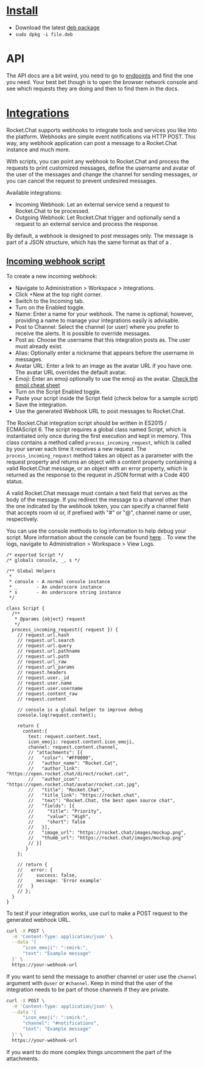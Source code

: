 # [Install](https://github.com/RocketChat/Rocket.Chat.Electron/releases)

- Download the latest [deb package](https://github.com/RocketChat/Rocket.Chat.Electron/releases)
- `sudo dpkg -i file.deb`

# API

The API docs are a bit weird, you need to go to [endpoints](https://developer.rocket.chat/reference/api/rest-api/endpoints) and find the one you need. Your best bet though is to open the browser network console and see which requests they are doing and then to find them in the docs.


# [Integrations](https://docs.rocket.chat/use-rocket.chat/workspace-administration/integrations)

Rocket.Chat supports webhooks to integrate tools and services you like into the platform. Webhooks are simple event notifications via HTTP POST. This way, any webhook application can post a message to a Rocket.Chat instance and much more.

With scripts, you can point any webhook to Rocket.Chat and process the requests to print customized messages, define the username and avatar of the user of the messages and change the channel for sending messages, or you can cancel the request to prevent undesired messages.

Available integrations:

- Incoming Webhook: Let an external service send a request to Rocket.Chat to be processed.
- Outgoing Webhook: Let Rocket.Chat trigger and optionally send a request to an external service and process the response.

By default, a webhook is designed to post messages only. The message is part of a JSON structure, which has the same format as that of a .

## [Incoming webhook script](https://docs.rocket.chat/use-rocket.chat/workspace-administration/integrations#incoming-webhook-script)

To create a new incoming webhook:

- Navigate to Administration > Workspace > Integrations.
- Click +New at the top right corner.
- Switch to the Incoming tab.
- Turn on the Enabled toggle.
- Name: Enter a name for your webhook. The name is optional; however, providing a name to manage your integrations easily is advisable.
- Post to Channel: Select the channel (or user) where you prefer to receive the alerts. It is possible to override messages.
- Post as: Choose the username that this integration posts as. The user must already exist.
- Alias: Optionally enter a nickname that appears before the username in messages.
- Avatar URL: Enter a link to an image as the avatar URL if you have one. The avatar URL overrides the default avatar.
- Emoji: Enter an emoji optionally to use the emoji as the avatar. [Check the emoji cheat sheet](https://github.com/ikatyang/emoji-cheat-sheet/blob/master/README.md#computer)
- Turn on the Script Enabled toggle.
- Paste your script inside the Script field (check below for a sample script)
- Save the integration.
- Use the generated Webhook URL to post messages to Rocket.Chat.

The Rocket.Chat integration script should be written in ES2015 / ECMAScript 6. The script requires a global class named Script, which is instantiated only once during the first execution and kept in memory. This class contains a method called `process_incoming_request`, which is called by your server each time it receives a new request. The `process_incoming_request` method takes an object as a parameter with the request property and returns an object with a content property containing a valid Rocket.Chat message, or an object with an error property, which is returned as the response to the request in JSON format with a Code 400 status.

A valid Rocket.Chat message must contain a text field that serves as the body of the message. If you redirect the message to a channel other than the one indicated by the webhook token, you can specify a channel field that accepts room id or, if prefixed with "#" or "@", channel name or user, respectively.

You can use the console methods to log information to help debug your script. More information about the console can be found [here](https://developer.mozilla.org/en-US/docs/Web/API/Console/log).
. To view the logs, navigate to Administration > Workspace > View Logs.

```
/* exported Script */
/* globals console, _, s */

/** Global Helpers
 *
 * console - A normal console instance
 * _       - An underscore instance
 * s       - An underscore string instance
 */

class Script {
  /**
   * @params {object} request
   */
  process_incoming_request({ request }) {
    // request.url.hash
    // request.url.search
    // request.url.query
    // request.url.pathname
    // request.url.path
    // request.url_raw
    // request.url_params
    // request.headers
    // request.user._id
    // request.user.name
    // request.user.username
    // request.content_raw
    // request.content

    // console is a global helper to improve debug
    console.log(request.content);

    return {
      content:{
        text: request.content.text,
        icon_emoji: request.content.icon_emoji,
        channel: request.content.channel,
        // "attachments": [{
        //   "color": "#FF0000",
        //   "author_name": "Rocket.Cat",
        //   "author_link": "https://open.rocket.chat/direct/rocket.cat",
        //   "author_icon": "https://open.rocket.chat/avatar/rocket.cat.jpg",
        //   "title": "Rocket.Chat",
        //   "title_link": "https://rocket.chat",
        //   "text": "Rocket.Chat, the best open source chat",
        //   "fields": [{
        //     "title": "Priority",
        //     "value": "High",
        //     "short": false
        //   }],
        //   "image_url": "https://rocket.chat/images/mockup.png",
        //   "thumb_url": "https://rocket.chat/images/mockup.png"
        // }]
       }
    };

    // return {
    //   error: {
    //     success: false,
    //     message: 'Error example'
    //   }
    // };
  }
}
```

To test if your integration works, use curl to make a POST request to the generated webhook URL.

```bash
curl -X POST \
  -H 'Content-Type: application/json' \
  --data '{
      "icon_emoji": ":smirk:",
      "text": "Example message"
  }' \
  https://your-webhook-url
```

If you want to send the message to another channel or user use the `channel` argument with `@user` or `#channel`. Keep in mind that the user of the integration needs to be part of those channels if they are private.

```bash
curl -X POST \
  -H 'Content-Type: application/json' \
  --data '{
      "icon_emoji": ":smirk:",
      "channel": "#notifications",
      "text": "Example message"
  }' \
  https://your-webhook-url
```

If you want to do more complex things uncomment the part of the attachments.

